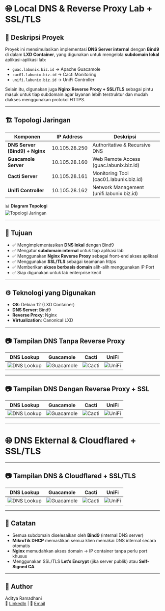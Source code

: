 # 🌐 Local DNS & Reverse Proxy Lab + SSL/TLS

## 📌 Deskripsi Proyek
Proyek ini mensimulasikan implementasi **DNS Server internal** dengan **Bind9** di dalam **LXD Container**, yang digunakan untuk mengelola **subdomain lokal** aplikasi-aplikasi lab:  

- `guac.labunix.biz.id` → Apache Guacamole  
- `cac01.labunix.biz.id` → Cacti Monitoring  
- `unifi.labunix.biz.id` → UniFi Controller  

Selain itu, digunakan juga **Nginx Reverse Proxy + SSL/TLS** sebagai pintu masuk untuk tiap subdomain agar layanan lebih terstruktur dan mudah diakses menggunakan protokol HTTPS.  

---

## 🏗️ Topologi Jaringan

| Komponen                          | IP Address      | Deskripsi                       |
|-----------------------------------|-----------------|---------------------------------|
| **DNS Server (Bind9) + Nginx**    | 10.105.28.250   | Authoritative & Recursive DNS    |
| **Guacamole Server**              | 10.105.28.160   | Web Remote Access (guac.labunix.biz.id) |
| **Cacti Server**                  | 10.105.28.161   | Monitoring Tool (cac01.labunix.biz.id)  |
| **Unifi Controller**              | 10.105.28.162   | Network Management (unifi.labunix.biz.id) |

📊 **Diagram Topologi**  
![Topologi Jaringan](/Image/topologi-dns-nginx.png)  

---

## 🎯 Tujuan
- ✅ Mengimplementasikan **DNS lokal** dengan Bind9  
- ✅ Mengatur **subdomain internal** untuk tiap aplikasi lab  
- ✅ Menggunakan **Nginx Reverse Proxy** sebagai front-end akses aplikasi
- ✅ Menggunakan **SSL/TLS** sebagai keamanan https  
- ✅ Memberikan **akses berbasis domain** alih-alih menggunakan IP:Port  
- ✅ Siap digunakan untuk lab enterprise kecil  

---

## ⚙️ Teknologi yang Digunakan
- **OS**: Debian 12 (LXD Container)  
- **DNS Server**: Bind9  
- **Reverse Proxy**: Nginx  
- **Virtualization**: Canonical LXD   

---

## 📷 Tampilan DNS Tanpa Reverse Proxy 

| DNS Lookup | Guacamole | Cacti | UniFi |
|------------|-----------|-------|-------|
| ![DNS Lookup](/Image/dnslookup.png) | ![Guacamole](/Image/guacamole.png) | ![Cacti](/Image/cacti.png) | ![UniFi](/Image/unifi.png) |

---
## 📷 Tampilan DNS Dengan Reverse Proxy + SSL  

| DNS Lookup | Guacamole | Cacti | UniFi |
|------------|-----------|-------|-------|
| ![DNS Lookup](/Image/dnslookup.png) | ![Guacamole](/Image/guacamole.png) | ![Cacti](/Image/cacti.png) | ![UniFi](/Image/unifi.png) |

---

# 🌐 DNS Ekternal & Cloudflared + SSL/TLS
---
## 📷 Tampilan DNS & Cloudflared + SSL/TLS  

| DNS Lookup | Guacamole | Cacti | UniFi |
|------------|-----------|-------|-------|
| ![DNS Lookup](/Image/dnslookup.png) | ![Guacamole](/Image/guacamole.png) | ![Cacti](/Image/cacti.png) | ![UniFi](/Image/unifi.png) |

---

## 📌 Catatan
- Semua subdomain diselesaikan oleh **Bind9** (internal DNS server)  
- **MikroTik DHCP** memastikan semua klien memakai DNS internal secara otomatis  
- **Nginx** memudahkan akses domain → IP container tanpa perlu port khusus  
- Menggunakan SSL/TLS **Let’s Encrypt** (jika server publik) atau **Self-Signed CA**  

---

## 👤 Author
Aditya Ramadhani  
🔗 [LinkedIn](https://linkedin.com/in/username) | 📧 [Email](mailto:ramadhaniaditya19@gmail.com)  
